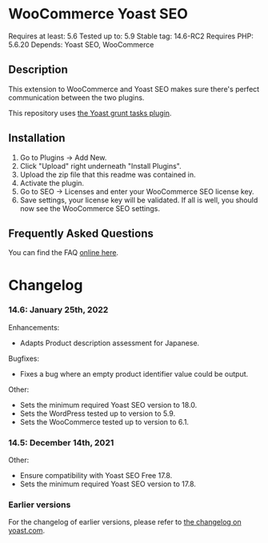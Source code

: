 WooCommerce Yoast SEO
=====================
Requires at least: 5.6
Tested up to: 5.9
Stable tag: 14.6-RC2
Requires PHP: 5.6.20
Depends: Yoast SEO, WooCommerce

Description
-----------

This extension to WooCommerce and Yoast SEO makes sure there's perfect communication between the two plugins.

This repository uses [the Yoast grunt tasks plugin](https://github.com/Yoast/plugin-grunt-tasks).

Installation
------------

1. Go to Plugins -> Add New.
2. Click "Upload" right underneath "Install Plugins".
3. Upload the zip file that this readme was contained in.
4. Activate the plugin.
5. Go to SEO -> Licenses and enter your WooCommerce SEO license key.
6. Save settings, your license key will be validated. If all is well, you should now see the WooCommerce SEO settings.

Frequently Asked Questions
--------------------------

You can find the FAQ [online here](https://kb.yoast.com/kb/category/woocommerce-seo/).

Changelog
=========

### 14.6: January 25th, 2022
Enhancements:
* Adapts Product description assessment for Japanese.

Bugfixes:
* Fixes a bug where an empty product identifier value could be output.

Other:
* Sets the minimum required Yoast SEO version to 18.0.
* Sets the WordPress tested up to version to 5.9.
* Sets the WooCommerce tested up to version to 6.1.

### 14.5: December 14th, 2021
Other:
* Ensure compatibility with Yoast SEO Free 17.8.
* Sets the minimum required Yoast SEO version to 17.8.

### Earlier versions
For the changelog of earlier versions, please refer to [the changelog on yoast.com](https://yoa.st/woo-seo-changelog).
